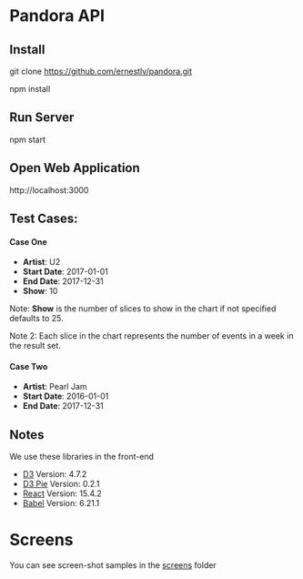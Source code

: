 # Pandora API

## Install

git clone https://github.com/ernestlv/pandora.git

npm install

## Run Server

npm start

## Open Web Application

http://localhost:3000

## Test Cases:

#### Case One

- **Artist**: U2
- **Start Date**: 2017-01-01
- **End Date**: 2017-12-31
- **Show**: 10

Note: **Show** is the number of slices to show in the chart if not specified defaults to 25. 

Note 2: Each slice in the chart represents the number of events in a week in the result set.

#### Case Two

- **Artist**: Pearl Jam
- **Start Date**: 2016-01-01
- **End Date**: 2017-12-31

## Notes

We use these libraries in the front-end

- [D3] Version: 4.7.2
- [D3 Pie] Version: 0.2.1
- [React] Version: 15.4.2
- [Babel] Version: 6.21.1

# Screens

You can see screen-shot samples in the [screens] folder

[screens]: https://github.com/ernestlv/pandora/tree/master/screens
[react]: https://cdnjs.cloudflare.com/ajax/libs/react/15.4.2/react.js
[react-dom]: https://cdnjs.cloudflare.com/ajax/libs/react/15.4.2/react-dom.js
[babel]: https://cdnjs.cloudflare.com/ajax/libs/babel-standalone/6.21.1/babel.min.js
[D3]: http//cdnjs.cloudflare.com/ajax/libs/d3/4.7.2/d3.min.js
[D3 Pie]: https://raw.githubusercontent.com/benkeen/d3pie/0.2.1/d3pie/d3pie.min.js
